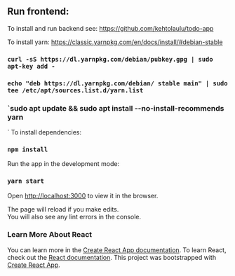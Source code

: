 ## Run frontend:

To install and run backend see:
https://github.com/kehtolaulu/todo-app

To install yarn:
https://classic.yarnpkg.com/en/docs/install/#debian-stable
### `curl -sS https://dl.yarnpkg.com/debian/pubkey.gpg | sudo apt-key add -`
### `echo "deb https://dl.yarnpkg.com/debian/ stable main" | sudo tee /etc/apt/sources.list.d/yarn.list`
### `sudo apt update && sudo apt install --no-install-recommends yarn
`
To install dependencies:
### `npm install`

Run the app in the development mode:
### `yarn start`

Open [http://localhost:3000](http://localhost:3000) to view it in the browser.

The page will reload if you make edits.<br />
You will also see any lint errors in the console.<br />

### Learn More About React

You can learn more in the [Create React App documentation](https://facebook.github.io/create-react-app/docs/getting-started).
To learn React, check out the [React documentation](https://reactjs.org/).
This project was bootstrapped with [Create React App](https://github.com/facebook/create-react-app).

